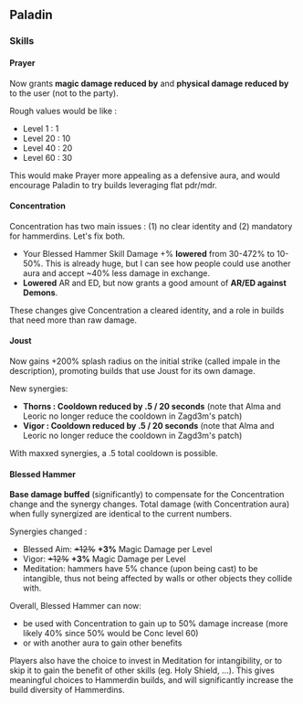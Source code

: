 ## Paladin

### Skills

#### Prayer

Now grants **magic damage reduced by** and **physical damage reduced by** to the user (not to the party).

Rough values would be like :

- Level 1 : 1
- Level 20 : 10
- Level 40 : 20
- Level 60 : 30

This would make Prayer more appealing as a defensive aura, and would encourage Paladin to try builds leveraging flat pdr/mdr.

#### Concentration

Concentration has two main issues : (1) no clear identity and (2) mandatory for hammerdins. Let's fix both.

- Your Blessed Hammer Skill Damage +% **lowered** from 30-472% to 10-50%. This is already huge, but I can see how people could use another aura and accept ~40% less damage in exchange.
- **Lowered** AR and ED, but now grants a good amount of **AR/ED against Demons**.

These changes give Concentration a cleared identity, and a role in builds that need more than raw damage.

#### Joust

Now gains +200% splash radius on the initial strike (called impale in the description), promoting builds that use Joust for its own damage.

New synergies:

- **Thorns : Cooldown reduced by .5 / 20 seconds** (note that Alma and Leoric no longer reduce the cooldown in Zagd3m's patch)
- **Vigor : Cooldown reduced by .5 / 20 seconds** (note that Alma and Leoric no longer reduce the cooldown in Zagd3m's patch)

With maxxed synergies, a .5 total cooldown is possible.

#### Blessed Hammer

**Base damage buffed** (significantly) to compensate for the Concentration change and the synergy changes. Total damage (with Concentration aura) when fully synergized are identical to the current numbers.

Synergies changed :

- Blessed Aim: ~~+12%~~ **+3%** Magic Damage per Level
- Vigor: ~~+12%~~ **+3%** Magic Damage per Level
- Meditation: hammers have 5% chance (upon being cast) to be intangible, thus not being affected by walls or other objects they collide with.

Overall, Blessed Hammer can now:

- be used with Concentration to gain up to 50% damage increase (more likely 40% since 50% would be Conc level 60)
- or with another aura to gain other benefits

Players also have the choice to invest in Meditation for intangibility, or to skip it to gain the benefit of other skills (eg. Holy Shield, ...). This gives meaningful choices to Hammerdin builds, and will significantly increase the build diversity of Hammerdins.
